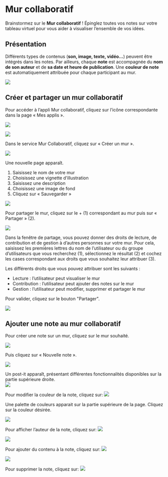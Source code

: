 # Mur collaboratif

Brainstormez sur le **Mur collaboratif** ! Épinglez toutes vos notes sur votre tableau virtuel pour vous aider à visualiser l’ensemble de vos idées.

## Présentation

Différents types de contenus \(**son, image, texte, vidéo…**\) peuvent être intégrés dans les notes. Par ailleurs, chaque **note** est accompagnée du **nom de son auteur** et de **sa date et heure de publication**. Une **couleur de note** est automatiquement attribuée pour chaque participant au mur.

![](.gitbook/assets/m112%20%281%29.png)

## Créer et partager un mur collaboratif

Pour accéder à l’appli Mur collaboratif, cliquez sur l’icône correspondante dans la page « Mes applis ».

![](.gitbook/assets/mur-1%20%282%29.png)

![](.gitbook/assets/m11%20%281%29.png)

Dans le service Mur Collaboratif, cliquez sur « Créer un mur ».

![](.gitbook/assets/c11%20%282%29.png)

Une nouvelle page apparaît.

1. Saisissez le nom de votre mur
2. Choisissez une vignette d’illustration
3. Saisissez une description
4. Choisissez une image de fond
5. Cliquez sur « Sauvegarder »

![](.gitbook/assets/mur-2-1024x474%20%282%29.png)

Pour partager le mur, cliquez sur le + \(1\) correspondant au mur puis sur « Partager » \(2\).

![](.gitbook/assets/mur-3-1024x501%20%281%29.png)

Dans la fenêtre de partage, vous pouvez donner des droits de lecture, de contribution et de gestion à d’autres personnes sur votre mur. Pour cela, saisissez les premières lettres du nom de l’utilisateur ou du groupe d’utilisateurs que vous recherchez \(1\), sélectionnez le résultat \(2\) et cochez les cases correspondant aux droits que vous souhaitez leur attribuer \(3\).

Les différents droits que vous pouvez attribuer sont les suivants :

* Lecture : l’utilisateur peut visualiser le mur
* Contribution : l’utilisateur peut ajouter des notes sur le mur
* Gestion : l’utilisateur peut modifier, supprimer et partager le mur

Pour valider, cliquez sur le bouton "Partager".

![](.gitbook/assets/mur-collaboratif.png)

## Ajouter une note au mur collaboratif

Pour créer une note sur un mur, cliquez sur le mur souhaité.

![](.gitbook/assets/mur-4-1024x229.png)

Puis cliquez sur « Nouvelle note ».

![](.gitbook/assets/c4%20%281%29.png)

Un post-it apparaît, présentant différentes fonctionnalités disponibles sur la partie supérieure droite.  
![](.gitbook/assets/m9%20%281%29.png)

Pour modifier la couleur de la note, cliquez sur: ![](.gitbook/assets/m10%20%281%29.png)

Une palette de couleurs apparait sur la partie supérieure de la page. Cliquez sur la couleur désirée.

![](.gitbook/assets/m111%20%281%29.png)

Pour afficher l’auteur de la note, cliquez sur: ![](.gitbook/assets/m12-1.png)

![](.gitbook/assets/m13-1.png)

Pour ajouter du contenu à la note, cliquez sur: ![](.gitbook/assets/m14-1%20%282%29.png)

![](.gitbook/assets/editeur-texte_mur_collabora-1024x288.png)

Pour supprimer la note, cliquez sur: ![](.gitbook/assets/m16.png)

